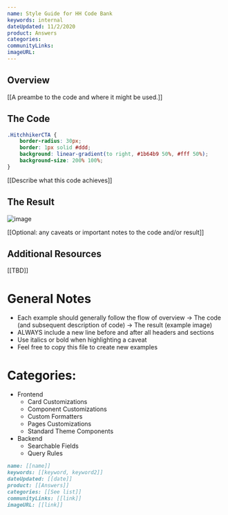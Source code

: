 ```yaml
---
name: Style Guide for HH Code Bank
keywords: internal
dateUpdated: 11/2/2020
product: Answers
categories: 
communityLinks:
imageURL:
---
```


## Overview

[[A preambe to the code and where it might be used.]]

## The Code

```css
.HitchhikerCTA {
    border-radius: 30px;
    border: 1px solid #ddd;
    background: linear-gradient(to right, #1b64b9 50%, #fff 50%);
    background-size: 200% 100%;
}
```

[[Describe what this code achieves]]

## The Result

![image](https://aws1.discourse-cdn.com/turtlehead/original/2X/d/d73d52daa2844f8ce1dcf8e31cc98015c4606f86.gif)

[[Optional: any caveats or important notes to the code and/or result]]

## Additional Resources

[[TBD]]

# General Notes

* Each example should generally follow the flow of overview -> The code (and subsequent description of code) -> The result (example image)
* ALWAYS include a new line before and after all headers and sections
* Use italics or bold when highlighting a caveat
* Feel free to copy this file to create new examples


# Categories:
 - Frontend
   - Card Customizations
   - Component Customizations
   - Custom Formatters
   - Pages Customizations
   - Standard Theme Components
 - Backend
   - Searchable Fields
   - Query Rules

```md
name: [[name]]
keywords: [[keyword, keyword2]]
dateUpdated: [[date]]
product: [[Answers]]
categories: [[See list]]
communityLinks: [[link]]
imageURL: [[link]]
```